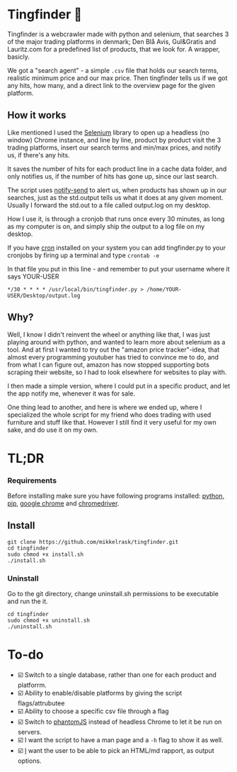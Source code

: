 # Tingfinder 🔎

Tingfinder is a webcrawler made with python and selenium, that searches 3 of the major trading platforms in denmark; Den Blå Avis, Gul&Gratis and Lauritz.com for a predefined list of products, that we look for. A wrapper, basicly.

We got a "search agent" - a simple `.csv` file that holds our search terms, realistic minimum price and our max price. Then tingfinder tells us if we got any hits, how many, and a direct link to the overview page for the given platform. 

## How it works
Like mentioned I used the [Selenium](https://pypi.org/project/selenium/) library to open up a headless (no window) Chrome instance, and line by line, product by product visit the 3 trading platforms, insert our search terms and min/max prices, and notify us, if there's any hits.

It saves the number of hits for each product line in a cache data folder, and only notifies us, if the number of hits has gone up, since our last search.

The script uses [notify-send](https://pypi.org/project/notify-send/) to alert us, when products has shown up in our searches, just as the std.output tells us what it does at any given moment. Usually I forward the std.out to a file called output.log on my desktop. 

How I use it, is through a cronjob that runs once every 30 minutes, as long as my computer is on, and simply ship the output to a log file on my desktop. 

If you have [cron](https://wiki.archlinux.org/index.php/Cron) installed on your system you can add tingfinder.py to your cronjobs by firing up a terminal and type 
`crontab -e`

In that file you put in this line - and remember to put your username where it says YOUR-USER

`*/30 * * * * /usr/local/bin/tingfinder.py > /home/YOUR-USER/Desktop/output.log`
## Why?
Well, I know I didn't reinvent the wheel or anything like that, I was just playing around with python, and wanted to learn more about selenium as a tool. And at first I wanted to try out the "amazon price tracker"-idea, that almost every programming youtuber has tried to convince me to do, and from what I can figure out, amazon has now stopped supporting bots scraping their website, so I had to look elsewhere for websites to play with. 

I then made a simple version, where I could put in a specific product, and let the app notify me, whenever it was for sale.

One thing lead to another, and here is where we ended up, where I specialized the whole script for my friend who does trading with used furniture and stuff like that. However I still find it very useful for my own sake, and do use it on my own.  

# TL;DR
### Requirements
Before installing make sure you have following programs installed:
[python, pip](https://www.python.org/downloads/), [google chrome](https://www.google.com/chrome/) and [chromedriver](https://chromedriver.chromium.org/downloads).

## Install
```
git clone https://github.com/mikkelrask/tingfinder.git
cd tingfinder
sudo chmod +x install.sh
./install.sh
```

### Uninstall
Go to the git directory, change uninstall.sh permissions to be executable and run the it.
```
cd tingfinder
sudo chmod +x uninstall.sh
./uninstall.sh
```

# To-do
 - ☑️ Switch to a single database, rather than one for each product and platforrm. 
 - ☑️ Ability to enable/disable platforms by giving the script flags/attrubutee
 - ☑️ Ability to choose a specific csv file through a flag
 - ☑️ Switch to [phantomJS](https://pypi.orhjkjkjg/project/phantomjs/) instead of headless Chrome to let it be run on servers.
 - ☑️ I want the script to have a man page and a `-h` flag to show it as well.
 - ☑️ [I](I) want the user to be able to pick an HTML/md rapport, as output options.
